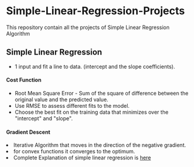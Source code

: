 # Simple-Linear-Regression-Projects
This repository contain all the projects of Simple Linear Regression Algorithm
<h2> Simple Linear Regression </h2>

<ul><li>1 input and fit a line to data. (intercept and the slope coefficients).</li></ul>
<h4>Cost Function</h4>
<ul><li>Root Mean Square Error - Sum of the square of difference between the original value and the predicted value.</li>
<li>Use RMSE to assess different fits to the model.</li>
<li>Choose the best fit on the training data that minimizes over the "intercept" and "slope".</li>
</ul>
<h4>Gradient Descent</h4>
<li>Iterative Algorithm that moves in the direction of the negative gradient.</li>
<li>for convex functions it converges to the optimum.</li>
<li>Complete Explanation of simple linear regression is <a href = "https://github.com/AmitaKashid/Simple-Linear-Regression-Projects/blob/master/Simple%20Linear%20Regression%20Notes.pdf">here</a></li>
